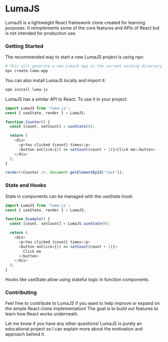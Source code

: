 # LumaJS

LumaJS is a lightweight React framework clone created for learning purposes. It reimplements some of the core features and APIs of React but is not intended for production use.

### Getting Started
The recommended way to start a new LumaJS project is using npx:

```sh
# This will generate a new LumaJS app in the current working directory.
npx create-luma-app
```

You can also install LumaJS locally and import it:

```sh
npm install luma-js
```

LumaJS has a similar API to React. To use it in your project:

```js
import LumaJS from 'luma-js';
const { useState, render } = LumaJS;

function Counter() {
  const [count, setCount] = useState(0);

  return (
    <div>
      <p>You clicked {count} times</p>
      <button onClick={() => setCount(count + 1)}>Click me</button>
    </div>
  );
}

render(<Counter />, document.getElementById('root'));
```

### State and Hooks
State in components can be managed with the useState hook:


```js
import LumaJS from 'luma-js';
const { useState, render } = LumaJS;

function Example() {
  const [count, setCount] = LumaJS.useState(0);

  return (
    <div>
      <p>You clicked {count} times</p>
      <button onClick={() => setCount(count + 1)}>
        Click me
      </button>
    </div>
  );
}
```
Hooks like useState allow using stateful logic in function components.

### Contributing
Feel free to contribute to LumaJS if you want to help improve or expand on the simple React clone implementation! The goal is to build out features to learn how React works underneath.

Let me know if you have any other questions! LumaJS is purely an educational project so I can explain more about the motivation and approach behind it.
